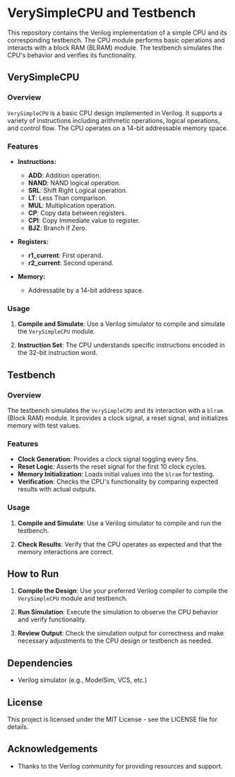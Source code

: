 # VerySimpleCPU and Testbench

This repository contains the Verilog implementation of a simple CPU and its corresponding testbench. The CPU module performs basic operations and interacts with a block RAM (BLRAM) module. The testbench simulates the CPU's behavior and verifies its functionality.

## VerySimpleCPU

### Overview

`VerySimpleCPU` is a basic CPU design implemented in Verilog. It supports a variety of instructions including arithmetic operations, logical operations, and control flow. The CPU operates on a 14-bit addressable memory space.

### Features

- **Instructions:**
  - **ADD**: Addition operation.
  - **NAND**: NAND logical operation.
  - **SRL**: Shift Right Logical operation.
  - **LT**: Less Than comparison.
  - **MUL**: Multiplication operation.
  - **CP**: Copy data between registers.
  - **CPI**: Copy Immediate value to register.
  - **BJZ**: Branch if Zero.

- **Registers:**
  - **r1_current**: First operand.
  - **r2_current**: Second operand.

- **Memory:**
  - Addressable by a 14-bit address space.

### Usage

1. **Compile and Simulate**: Use a Verilog simulator to compile and simulate the `VerySimpleCPU` module.

2. **Instruction Set**: The CPU understands specific instructions encoded in the 32-bit instruction word.

## Testbench

### Overview

The testbench simulates the `VerySimpleCPU` and its interaction with a `blram` (Block RAM) module. It provides a clock signal, a reset signal, and initializes memory with test values.

### Features

- **Clock Generation**: Provides a clock signal toggling every 5ns.
- **Reset Logic**: Asserts the reset signal for the first 10 clock cycles.
- **Memory Initialization**: Loads initial values into the `blram` for testing.
- **Verification**: Checks the CPU's functionality by comparing expected results with actual outputs.

### Usage

1. **Compile and Simulate**: Use a Verilog simulator to compile and run the testbench.

2. **Check Results**: Verify that the CPU operates as expected and that the memory interactions are correct.

## How to Run

1. **Compile the Design**: Use your preferred Verilog compiler to compile the `VerySimpleCPU` module and testbench.
   
2. **Run Simulation**: Execute the simulation to observe the CPU behavior and verify functionality.

3. **Review Output**: Check the simulation output for correctness and make necessary adjustments to the CPU design or testbench as needed.

## Dependencies

- Verilog simulator (e.g., ModelSim, VCS, etc.)

## License

This project is licensed under the MIT License - see the LICENSE file for details.

## Acknowledgements

- Thanks to the Verilog community for providing resources and support.
